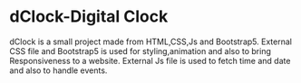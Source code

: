 # dClock-Digital Clock

dClock is a small project made from HTML,CSS,Js and Bootstrap5.
External CSS file and Bootstrap5 is used for styling,animation and also to bring Responsiveness to a website.
External Js file is used to fetch time and date and also to handle events.
